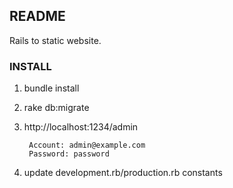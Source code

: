 ## README

Rails to static website.

### INSTALL

1. bundle install
2. rake db:migrate
3. http://localhost:1234/admin
	
		Account: admin@example.com
		Password: password

4. update development.rb/production.rb constants